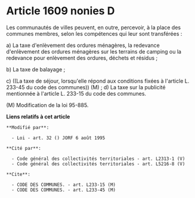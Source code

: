 # Article 1609 nonies D

Les communautés de villes peuvent, en outre, percevoir, à la place des communes membres, selon les compétences qui leur sont
transférées :

a) La taxe d'enlèvement des ordures ménagères, la redevance d'enlèvement des ordures ménagères sur les terrains de camping ou
la redevance pour enlèvement des ordures, déchets et résidus ;

b) La taxe de balayage ;

c) ((La taxe de séjour, lorsqu'elle répond aux conditions fixées à l'article L. 233-45 du code des communes)) (M) ;    d) La
taxe sur la publicité mentionnée à l'article L. 233-15 du code des communes.

(M) Modification de la loi 95-885.

**Liens relatifs à cet article**

	**Modifié par**:

	  - Loi - art. 32 () JORF 6 août 1995

	**Cité par**:

	  - Code général des collectivités territoriales - art. L2313-1 (V)
	  - Code général des collectivités territoriales - art. L5216-8 (V)

	**Cite**:

	  - CODE DES COMMUNES. - art. L233-15 (M)
	  - CODE DES COMMUNES. - art. L233-45 (M)
